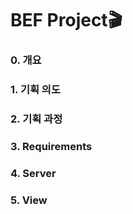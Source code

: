 # BEF Project🎬

### 0. 개요



### 1. 기획 의도



### 2. 기획 과정



### 3. Requirements



### 4. Server



### 5. View





